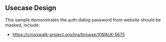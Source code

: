 ## Usecase Design

This sample demonstrates the auth dialog password from website should be masked, include:

* https://crosswalk-project.org/jira/browse/XWALK-5675
